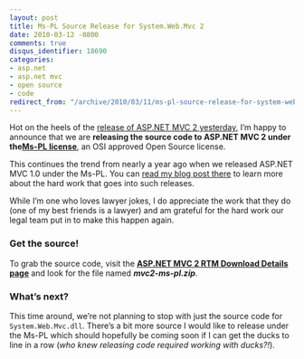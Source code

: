 ```yaml
---
layout: post
title: Ms-PL Source Release for System.Web.Mvc 2
date: 2010-03-12 -0800
comments: true
disqus_identifier: 18690
categories:
- asp.net
- asp.net mvc
- open source
- code
redirect_from: "/archive/2010/03/11/ms-pl-source-release-for-system-web-mvc-2.aspx/"
---
```


Hot on the heels of the [release of ASP.NET MVC 2
yesterday](http://haacked.com/archive/2010/03/11/aspnet-mvc2-released.aspx "ASP.NET MVC 2 Released!"),
I’m happy to announce that we are **releasing the source code to ASP.NET
MVC 2 under the**[**Ms-PL
license**](http://www.opensource.org/licenses/ms-pl.html "Ms-PL License text"),
an OSI approved Open Source license.

This continues the trend from nearly a year ago when we released ASP.NET
MVC 1.0 under the Ms-PL. You can [read my blog post
there](http://haacked.com/archive/2009/04/01/aspnetmvc-open-source.aspx "Open Source License for System.Web.Mvc")
to learn more about the hard work that goes into such releases.

While I’m one who loves lawyer jokes, I do appreciate the work that they
do (one of my best friends is a lawyer) and am grateful for the hard
work our legal team put in to make this happen again.

### Get the source!

To grab the source code, visit the **[ASP.NET MVC 2 RTM Download Details
page](http://go.microsoft.com/fwlink/?LinkID=157074 "ASP.NET MVC 2 RTM Download Details Page")**
and look for the file named ***mvc2-ms-pl.zip***.

### What’s next?

This time around, we’re not planning to stop with just the source code
for `System.Web.Mvc.dll`. There’s a bit more source I would like to
release under the Ms-PL which should hopefully be coming soon if I can
get the ducks to line in a row (*who knew releasing code required
working with ducks?!*).

